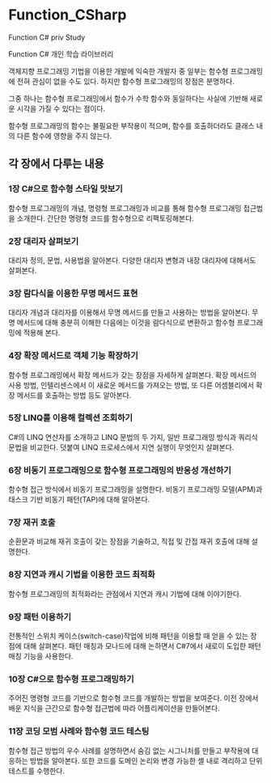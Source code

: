# Function_CSharp
 Function C# priv Study

Function C# 개인 학습 라이브러리



객체지향 프로그래밍 기법을 이용한 개발에 익숙한 개발자 중 일부는 함수형 프로그래밍에 전혀 관심이 없을 수도 있다. 하지만 함수형 프로그래밍의 장점은 분명하다.

그중 하나는 함수형 프로그래밍에서 함수가 수학 함수와 동일하다는 사실에 기반해 새로운 시각을 가질 수 있다는 점이다.

함수형 프로그래밍의 함수는 불필요한 부작용이 적으며, 함수를 호출하더라도 클래스 내의 다른 함수에 영향을 주지 않는다.



## 각 장에서 다루는 내용

### 1장 C#으로 함수형 스타일 맛보기

함수형 프로그래밍의 개념, 명령형 프로그래밍과 비교를 통해 함수형 프로그래밍 접근법을 소개한다. 간단한 명령형 코드를 함수형으로 리팩토링해본다.



### 2장 대리자 살펴보기

대리자 정의, 문법, 사용법을 알아본다. 다양한 대리자 변형과 내장 대리자에 대해서도 살펴본다.



### 3장 람다식을 이용한 무명 메서드 표현

대리자 개념과 대리자를 이용해서 무명 메서드를 만들고 사용하는 방법을 알아본다. 무명 메서드에 대해 충분히 이해한 다음에는 이것을 람다식으로 변환하고 함수형 프로그래밍에 적용해 본다.



### 4장 확장 메서드로 객체 기능 확장하기

함수형 프로그래밍에서 확장 메서드가 갖는 장점을 자세하게 살펴본다. 확장 메서드의 사용 방법, 인텔리센스에서 이 새로운 메서드를 가져오는 방법, 또 다른 어셈블리에서 확장 메서드를 호출하는 방법 등도 알아본다.



### 5장 LINQ를 이용해 컬렉션 조회하기

C#의 LINQ 연산자를 소개하고 LINQ 문법의 두 가지, 일반 프로그래밍 방식과 쿼리식 문법을 비교한다. 덧붙여 LINQ 프로세스에서 지연 실행이 무엇인지 살펴본다.



### 6장 비동기 프로그래밍으로 함수형 프로그래밍의 반응성 개선하기

함수형 접근 방식에서 비동기 프로그래밍을 설명한다. 비동기 프로그래밍 모델(APM)과 태스크 기반 비동기 패턴(TAP)에 대해 알아본다.



### 7장 재귀 호출

순환문과 비교해 재귀 호출이 갖는 장점을 기술하고, 직접 및 간접 재귀 호출에 대해 설명한다.



### 8장 지연과 캐시 기법을 이용한 코드 최적화

함수형 프로그래밍의 최적화라는 관점에서 지연과 캐시 기법에 대해 이야기한다.



### 9장 패턴 이용하기

전통적인 스위치 케이스(switch-case)작업에 비해 패턴을 이용할 때 얻을 수 있는 장점에 대해 살펴본다. 패턴 매칭과 모나드에 대해 논하면서 C#7에서 새로이 도입한 패턴 매칭 기능을 사용한다.



### 10장 C#으로 함수형 프로그래밍하기

주어진 명령형 코드를 기반으로 함수형 코드를 개발하는 방법을 보여준다. 이전 장에서 배운 지식을 근간으로 함수형 접근법에 따라 어플리케이션을 만들어본다.



### 11장 코딩 모범 사례와 함수형 코드 테스팅

함수형 접근 방법의 우수 사례를 설명하면서 숨김 없는 시그니처를 만들고 부작용에 대응하는 방법을 알아본다. 또한 코드를 도메인 논리와 변경 가능한 셸 내로 격리하고 단위 테스트를 수행한다.